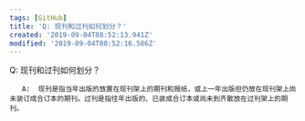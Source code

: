 ```yaml
---
tags: [GitHub]
title: 'Q: 现刊和过刊如何划分？'
created: '2019-09-04T08:52:13.941Z'
modified: '2019-09-04T08:52:16.586Z'
---
```


 Q:  现刊和过刊如何划分？

       A:  现刊是指当年出版的放置在现刊架上的期刊和报纸，或上一年出版但仍放在现刊架上尚未装订成合订本的期刊。过刊是指往年出版的、已装成合订本或尚未到齐散放在过刊架上的期刊。
